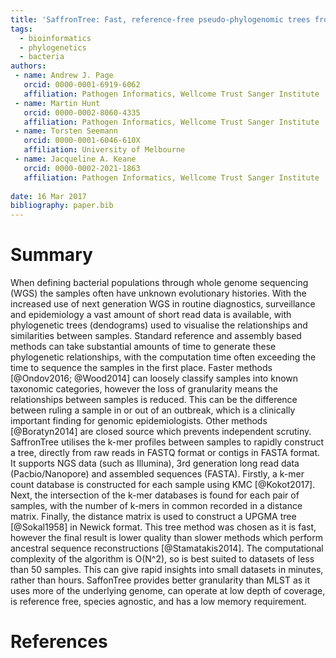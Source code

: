 ```yaml
---
title: 'SaffronTree: Fast, reference-free pseudo-phylogenomic trees from reads or contigs.'
tags:
  - bioinformatics
  - phylogenetics
  - bacteria
authors:
 - name: Andrew J. Page
   orcid: 0000-0001-6919-6062
   affiliation: Pathogen Informatics, Wellcome Trust Sanger Institute
 - name: Martin Hunt
   orcid: 0000-0002-8060-4335
   affiliation: Pathogen Informatics, Wellcome Trust Sanger Institute
 - name: Torsten Seemann
   orcid: 0000-0001-6046-610X
   affiliation: University of Melbourne
 - name: Jacqueline A. Keane
   orcid: 0000-0002-2021-1863
   affiliation: Pathogen Informatics, Wellcome Trust Sanger Institute
  
date: 16 Mar 2017
bibliography: paper.bib
---
```


# Summary
When defining bacterial populations through whole genome sequencing (WGS) the samples often have unknown evolutionary histories.  With the increased use of next generation WGS in routine diagnostics, surveillance and epidemiology a vast amount of short read data is available, with phylogenetic trees (dendograms) used to visualise the relationships and similarities between samples. Standard reference and assembly based methods can take substantial amounts of time to generate these phylogenetic relationships, with the computation time often exceeding the time to sequence the samples in the first place. Faster methods [@Ondov2016; @Wood2014] can loosely classify samples into known taxonomic categories, however the loss of granularity means the relationships between samples is reduced. This can be the difference between ruling a sample in or out of an outbreak, which is a clinically important finding for genomic epidemiologists. Other methods [@Boratyn2014] are closed source which prevents independent scrutiny.
SaffronTree utilises the k-mer profiles between samples to rapidly construct a tree, directly from raw reads in FASTQ format or contigs in FASTA format. It supports NGS data (such as Illumina), 3rd generation long read data (Pacbio/Nanopore) and assembled sequences (FASTA). Firstly, a k-mer count database is constructed for each sample using KMC [@Kokot2017]. Next, the intersection of the k-mer databases is found for each pair of samples, with the number of k-mers in common recorded in a distance matrix. Finally, the distance matrix is used to construct a UPGMA tree [@Sokal1958] in Newick format. This tree method was chosen as it is fast, however the final result is lower quality than slower methods which perform ancestral sequence reconstructions [@Stamatakis2014]. The computational complexity of the algorithm is O(N^2), so is best suited to datasets of less than 50 samples. This can give rapid insights into small datasets in minutes, rather than hours. SaffonTree provides better granularity than MLST as it uses more of the underlying genome, can operate at low depth of coverage, is reference free, species agnostic, and has a low memory requirement.


# References
